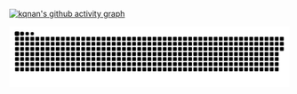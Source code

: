 


[![kqnan's github activity graph](https://github-readme-activity-graph.cyclic.app/graph?username=kqnan&theme=react)](https://github.com/ashutosh00710/github-readme-activity-graph)  


<a href="https://github.com/kqnan"><img src="contributions.svg"></a>



